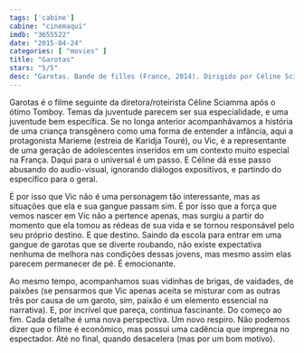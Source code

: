 ```yaml
---
tags: ['cabine']
cabine: "cinemaqui"
imdb: "3655522"
date: "2015-04-24"
categories: [ "movies" ]
title: "Garotas"
stars: "5/5"
desc: "Garotas. Bande de filles (France, 2014). Dirigido por Céline Sciamma. Escrito por Céline Sciamma. Com Karidja Touré, Assa Sylla, Lindsay Karamoh, Mariétou Touré, Idrissa Diabaté, Simina Soumaré, Dielika Coulibaly, Cyril Mendy, Djibril Gueye."
---
```

Garotas é o filme seguinte da diretora/roteirista Céline Sciamma após o ótimo Tomboy. Temas da juventude parecem ser sua especialidade, e uma juventude bem específica. Se no longa anterior acompanhávamos a história de uma criança transgênero como uma forma de entender a infância, aqui a protagonista Marieme (estreia de Karidja Touré), ou Vic, é a representante de uma geração de adolescentes inseridos em um contexto muito especial na França. Daqui para o universal é um passo. E Céline dá esse passo abusando do audio-visual, ignorando diálogos expositivos, e partindo do específico para o geral.

É por isso que Vic não é uma personagem tão interessante, mas as situações que ela e sua gangue passam sim. É por isso que a força que vemos nascer em Vic não a pertence apenas, mas surgiu a partir do momento que ela tomou as rédeas de sua vida e se tornou responsável pelo seu próprio destino. E que destino. Saindo da escola para entrar em uma gangue de garotas que se diverte roubando, não existe expectativa nenhuma de melhora nas condições dessas jovens, mas mesmo assim elas parecem permanecer de pé. É emocionante.

Ao mesmo tempo, acompanhamos suas vidinhas de brigas, de vaidades, de paixões (se pensarmos que Vic apenas aceita se misturar com as outras três por causa de um garoto, sim, paixão é um elemento essencial na narrativa). E, por incrível que pareça, continua fascinante. Do começo ao fim. Cada detalhe é uma nova perspectiva. Um novo respiro. Não podemos dizer que o filme é econômico, mas possui uma cadência que impregna no espectador. Até no final, quando desacelera (mas por um bom motivo).
